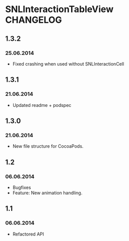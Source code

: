 # SNLInteractionTableView CHANGELOG

## 1.3.2
### 25.06.2014
- Fixed crashing when used without SNLInteractionCell

## 1.3.1
### 21.06.2014
- Updated readme + podspec

## 1.3.0
### 21.06.2014
- New file structure for CocoaPods.


## 1.2
### 06.06.2014
- Bugfixes
- Feature: New animation handling.

## 1.1
### 06.06.2014
- Refactored API

